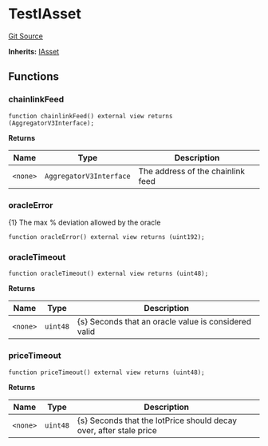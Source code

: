 # TestIAsset
[Git Source](https://github.com/larrythecucumber321/protocol/blob/aabf2c9d4120808940fb3be9193cb66ea71ac351/contracts/interfaces/IAsset.sol)

**Inherits:**
[IAsset](/tools/docgen/src/contracts/interfaces/IAsset.sol/interface.IAsset.md)


## Functions
### chainlinkFeed


```solidity
function chainlinkFeed() external view returns (AggregatorV3Interface);
```
**Returns**

|Name|Type|Description|
|----|----|-----------|
|`<none>`|`AggregatorV3Interface`|The address of the chainlink feed|


### oracleError

{1} The max % deviation allowed by the oracle


```solidity
function oracleError() external view returns (uint192);
```

### oracleTimeout


```solidity
function oracleTimeout() external view returns (uint48);
```
**Returns**

|Name|Type|Description|
|----|----|-----------|
|`<none>`|`uint48`|{s} Seconds that an oracle value is considered valid|


### priceTimeout


```solidity
function priceTimeout() external view returns (uint48);
```
**Returns**

|Name|Type|Description|
|----|----|-----------|
|`<none>`|`uint48`|{s} Seconds that the lotPrice should decay over, after stale price|


